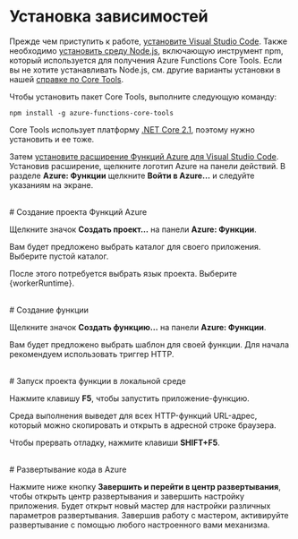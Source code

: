 # Установка зависимостей

Прежде чем приступить к работе, [установите Visual Studio Code](https://go.microsoft.com/fwlink/?linkid=2016593). Также необходимо [установить среду Node.js](https://go.microsoft.com/fwlink/?linkid=2016195), включающую инструмент npm, который используется для получения Azure Functions Core Tools. Если вы не хотите устанавливать Node.js, см. другие варианты установки в нашей [справке по Core Tools](https://go.microsoft.com/fwlink/?linkid=2016192).

Чтобы установить пакет Core Tools, выполните следующую команду:

``` npm install -g azure-functions-core-tools ```

Core Tools использует платформу [.NET Core 2.1](https://go.microsoft.com/fwlink/?linkid=2016373), поэтому нужно установить и ее тоже.

Затем [установите расширение Функций Azure для Visual Studio Code](https://go.microsoft.com/fwlink/?linkid=2016800). Установив расширение, щелкните логотип Azure на панели действий. В разделе **Azure: Функции** щелкните **Войти в Azure…** и следуйте указаниям на экране.

<br/>
# Создание проекта Функций Azure

Щелкните значок **Создать проект…** на панели **Azure: Функции**.

Вам будет предложено выбрать каталог для своего приложения. Выберите пустой каталог.

После этого потребуется выбрать язык проекта. Выберите {workerRuntime}.

<br/>
# Создание функции

Щелкните значок **Создать функцию…** на панели **Azure: Функции**.

Вам будет предложено выбрать шаблон для своей функции. Для начала рекомендуем использовать триггер HTTP.

<br/>
# Запуск проекта функции в локальной среде

Нажмите клавишу **F5**, чтобы запустить приложение-функцию.

Среда выполнения выведет для всех HTTP-функций URL-адрес, который можно скопировать и открыть в адресной строке браузера.

Чтобы прервать отладку, нажмите клавиши **SHIFT+F5**.

<br/>
# Развертывание кода в Azure

Нажмите ниже кнопку **Завершить и перейти в центр развертывания**, чтобы открыть центр развертывания и завершить настройку приложения. Будет открыт новый мастер для настройки различных параметров развертывания. Завершив работу с мастером, активируйте развертывание с помощью любого настроенного вами механизма.

